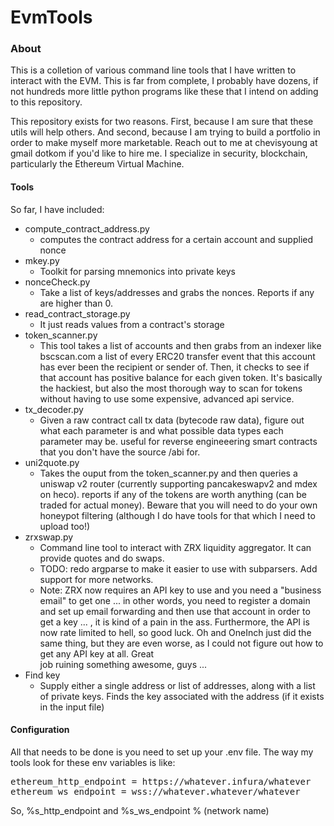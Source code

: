 # EvmTools

### About 

<p>
This is a colletion of various command line tools that I have written to interact with the EVM. This is far from 
complete, I probably have dozens, if not hundreds more little python programs like these that I intend on adding to 
this repository. 
</p>

<p>
This repository exists for two reasons. First, because I am sure that these utils will help others. And second, 
because I am trying to build a portfolio in order to make myself more marketable.
Reach out to me at chevisyoung at gmail dotkom if you'd like to hire me. I specialize in 
security, blockchain, particularly the Ethereum Virtual Machine.
</p>


#### Tools 

<p>
So far, I have included: 
</p>

- compute_contract_address.py 
  - computes the contract address for a certain account and supplied nonce
- mkey.py
  - Toolkit for parsing mnemonics into private keys
- nonceCheck.py 
  - Take a list of keys/addresses and grabs the nonces. Reports if any are higher than 0.
- read_contract_storage.py
  - It just reads values from a contract's storage
- token_scanner.py
  - This tool takes a list of accounts and then grabs from an indexer like bscscan.com a list of every ERC20 transfer event 
   that this account has ever been the recipient or sender of. Then, it checks to see if that account has positive balance for 
   each given token. It's basically the hackiest, but also the most thorough way to scan for tokens without having to use some 
   expensive, advanced api service.
- tx_decoder.py
  - Given a raw contract call tx data (bytecode raw data), figure out what each parameter is and what possible data 
   types each parameter may be. useful for reverse engineeering smart contracts that you don't have the source /abi for.
- uni2quote.py
  - Takes the ouput from the token_scanner.py and then queries a uniswap v2 router (currently supporting pancakeswapv2 and mdex on heco). 
    reports if any of the tokens are worth anything (can be traded for actual money). Beware that you will need to do your own honeypot 
    filtering (although I do have tools for that which I need to upload too!)
- zrxswap.py
  - Command line tool to interact with ZRX liquidity aggregator. It can provide quotes and do swaps.
  - TODO: redo argparse to make it easier to use with subparsers. Add support for more networks.
  - Note: ZRX now requires an API key to use and you need a "business email" to get one ... in other words, you need 
    to register a domain and set up email forwarding and then use that account in order to get a key ... </eyeroll> ,
    it is kind of a pain in the ass. Furthermore, the API is now rate limited to hell, so good luck. Oh and OneInch 
    just did the same thing, but they are even worse, as I could not figure out how to get any API key at all. Great  
    job ruining something awesome, guys ... 
- Find key
  - Supply either a single address or list of addresses, along with a list of private keys. Finds the key associated with 
    the address (if it exists in the input file)

#### Configuration
<p>
All that needs to be done is you need to set up your .env file. The way my tools look for these env variables is like:
</p>

<pre>
ethereum_http_endpoint = https://whatever.infura/whatever
ethereum_ws_endpoint = wss://whatever.whatever/whatever
</pre>

<p>
So, %s_http_endpoint and %s_ws_endpoint % (network name)
</p>